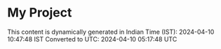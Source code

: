 # My Project

This content is dynamically generated in Indian Time (IST): 2024-04-10 10:47:48 IST
Converted to UTC: 2024-04-10 05:17:48 UTC
